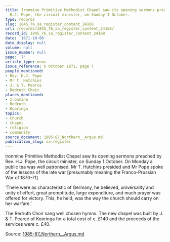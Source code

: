 ```yaml
---
title: Ironmine Primitive Methodist Chapel saw its opening sermons preached by Rev.
  H.J. Pope, the circuit minister, on Sunday 1 October.
type: records
slug: 1845_76_sa_register_content_24168
url: /records/1845_76_sa_register_content_24168/
record_id: 1845_76_sa_register_content_24168
date: '1871-10-06'
date_display: null
volume: null
issue_number: null
page: '7'
article_type: news
issue_reference: 6 October 1871, page 7
people_mentioned:
- Rev. H.J. Pope
- Mr T. Hutchins
- J. & T. Pearce
- Redruth Choir
places_mentioned:
- Ironmine
- Redruth
- Kooringa
topics:
- church
- chapel
- religion
- community
source_document: 1985-87_Northern__Argus.md
publication_slug: sa-register
---
```


Ironmine Primitive Methodist Chapel saw its opening sermons preached by Rev. H.J. Pope, the circuit minister, on Sunday 1 October.  On Monday a public tea was well patronised.  Mr T. Hutchins presided and Mr Pope spoke of the lessons of the late war [presumably meaning the Franco-Prussian War of 1870-71].

‘There were as characteristic of Germany, he believed, universality and unity of effort, great promptitude, large expenditure, and much prayer was offered for victory.  This, he held, was the way the church should carry on her warfare.’

The Redruth Choir sang well chosen hymns.  The new chapel was built by J. & T. Pearce of Kooringa for a total cost of c. £140 and the proceeds of the services were c. £40.

Source: [1985-87_Northern__Argus.md](/downloads/markdown/1985-87_Northern__Argus.md)
